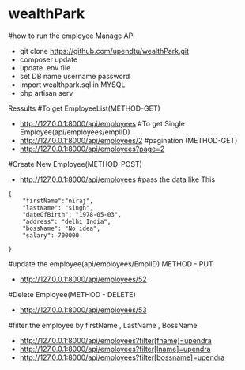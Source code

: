 # wealthPark
#how to run the employee Manage API

* git clone https://github.com/upendtu/wealthPark.git
* composer update
* update .env file
* set DB name username password
* import wealthpark.sql in MYSQL
* php artisan serv

Ressults
#To get EmployeeList(METHOD-GET)
* http://127.0.0.1:8000/api/employees
#To get Single Employee(api/employees/emplID)
* http://127.0.0.1:8000/api/employees/2
#pagination (METHOD-GET)
* http://127.0.0.1:8000/api/employees?page=2

#Create New Employee(METHOD-POST)
* http://127.0.0.1:8000/api/employees
#pass the data like This
```
{
    "firstName":"niraj",
    "lastName": "singh",
    "dateOfBirth": "1978-05-03",
    "address": "delhi India",
    "bossName": "No idea",
    "salary": 700000
    
}
```

#update the employee(api/employees/EmplID) METHOD - PUT
* http://127.0.0.1:8000/api/employees/52

#Delete Employee(METHOD - DELETE)
* http://127.0.0.1:8000/api/employees/53

#filter the employee by firstName , LastName , BossName
* http://127.0.0.1:8000/api/employees?filter[fname]=upendra
* http://127.0.0.1:8000/api/employees?filter[lname]=upendra
* http://127.0.0.1:8000/api/employees?filter[bossname]=upendra



